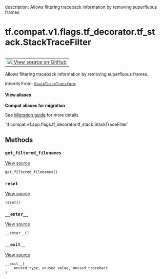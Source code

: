description: Allows filtering traceback information by removing superfluous frames.

<div itemscope itemtype="http://developers.google.com/ReferenceObject">
<meta itemprop="name" content="tf.compat.v1.flags.tf_decorator.tf_stack.StackTraceFilter" />
<meta itemprop="path" content="Stable" />
<meta itemprop="property" content="__enter__"/>
<meta itemprop="property" content="__exit__"/>
<meta itemprop="property" content="get_filtered_filenames"/>
<meta itemprop="property" content="reset"/>
</div>

# tf.compat.v1.flags.tf_decorator.tf_stack.StackTraceFilter

<!-- Insert buttons and diff -->

<table class="tfo-notebook-buttons tfo-api nocontent" align="left">
<td>
  <a target="_blank" href="https://github.com/tensorflow/tensorflow/blob/r2.2/tensorflow/python/util/tf_stack.py#L91-L99">
    <img src="https://www.tensorflow.org/images/GitHub-Mark-32px.png" />
    View source on GitHub
  </a>
</td>
</table>



Allows filtering traceback information by removing superfluous frames.

Inherits From: [`StackTraceTransform`](../../../../../../tf/compat/v1/flags/tf_decorator/tf_stack/StackTraceTransform.md)

<section class="expandable">
  <h4 class="showalways">View aliases</h4>
  <p>
<b>Compat aliases for migration</b>
<p>See
<a href="https://www.tensorflow.org/guide/migrate">Migration guide</a> for
more details.</p>
<p>`tf.compat.v1.app.flags.tf_decorator.tf_stack.StackTraceFilter`</p>
</p>
</section>

<!-- Placeholder for "Used in" -->


## Methods

<h3 id="get_filtered_filenames"><code>get_filtered_filenames</code></h3>

<a target="_blank" href="https://github.com/tensorflow/tensorflow/blob/r2.2/tensorflow/python/util/tf_stack.py#L98-L99">View source</a>

<pre class="devsite-click-to-copy prettyprint lang-py tfo-signature-link">
<code>get_filtered_filenames()
</code></pre>




<h3 id="reset"><code>reset</code></h3>

<a target="_blank" href="https://github.com/tensorflow/tensorflow/blob/r2.2/tensorflow/python/util/tf_stack.py#L95-L96">View source</a>

<pre class="devsite-click-to-copy prettyprint lang-py tfo-signature-link">
<code>reset()
</code></pre>




<h3 id="__enter__"><code>__enter__</code></h3>

<a target="_blank" href="https://github.com/tensorflow/tensorflow/blob/r2.2/tensorflow/python/util/tf_stack.py#L53-L69">View source</a>

<pre class="devsite-click-to-copy prettyprint lang-py tfo-signature-link">
<code>__enter__()
</code></pre>




<h3 id="__exit__"><code>__exit__</code></h3>

<a target="_blank" href="https://github.com/tensorflow/tensorflow/blob/r2.2/tensorflow/python/util/tf_stack.py#L71-L73">View source</a>

<pre class="devsite-click-to-copy prettyprint lang-py tfo-signature-link">
<code>__exit__(
    unused_type, unused_value, unused_traceback
)
</code></pre>






